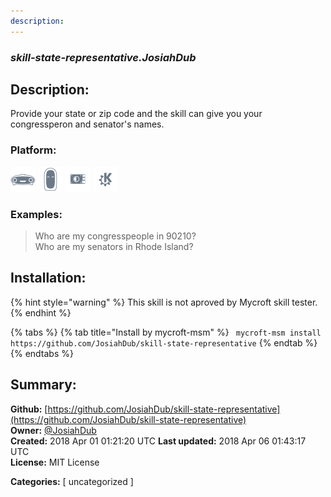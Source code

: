 ```yaml
---
description: 
---
```


### _skill-state-representative.JosiahDub_  
## Description:  
Provide your state or zip code and the skill can give you your congressperon and senator's names.  
  
  
### Platform:  
 ![Mark I](../.gitbook/assets/mark-1-icon.png)  ![Mark II](../.gitbook/assets/mark-2-icon.png)  ![Picroft](../.gitbook/assets/picroft-icon.png)  ![plasmoid](../.gitbook/assets/kde.png)   
### Examples:  
> Who are my congresspeople in 90210?  
> Who are my senators in Rhode Island?  
  
## Installation:  
{% hint style="warning" %}
This skill is not aproved by Mycroft skill tester.
{% endhint %}
    
{% tabs %}
{% tab title="Install by mycroft-msm" %}
``` mycroft-msm install https://github.com/JosiahDub/skill-state-representative```
{% endtab %}
  {% endtabs %}
    
## Summary:  
**Github:** [https://github.com/JosiahDub/skill-state-representative](https://github.com/JosiahDub/skill-state-representative)  
**Owner:** [@JosiahDub](https://github.com/JosiahDub)  
**Created:** 2018 Apr 01 01:21:20 UTC  **Last updated:** 2018 Apr 06 01:43:17 UTC  
**License:** MIT License  
  
**Categories:** [ uncategorized ]   
